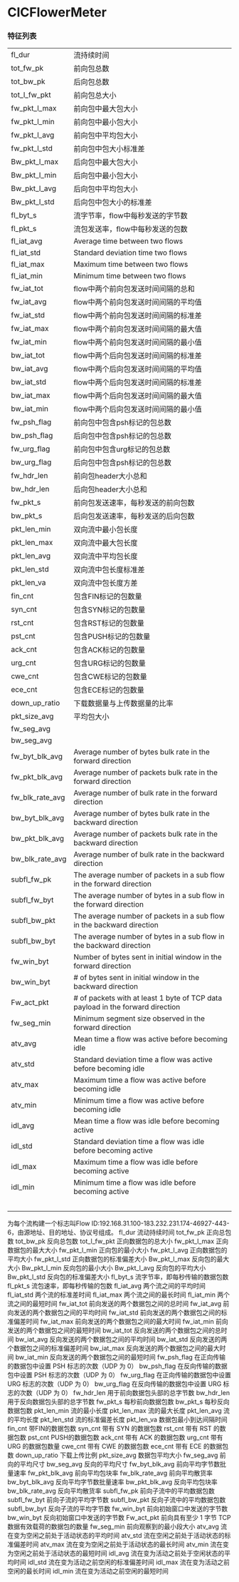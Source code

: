 # CICFlowerMeter

 



### 特征列表

|                 |                                                              |
| --------------- | ------------------------------------------------------------ |
| fl_dur          | 流持续时间                                                   |
| tot_fw_pk       | 前向包总数                                                   |
| tot_bw_pk       | 后向包总数                                                   |
| tot_l_fw_pkt    | 前向包总大小                                                 |
| fw_pkt_l_max    | 前向包中最大包大小                                           |
| fw_pkt_l_min    | 前向包中最小包大小                                           |
| fw_pkt_l_avg    | 前向包中平均包大小                                           |
| fw_pkt_l_std    | 前向包中包大小标准差                                         |
| Bw_pkt_l_max    | 后向包中最大包大小                                           |
| Bw_pkt_l_min    | 后向包中最小包大小                                           |
| Bw_pkt_l_avg    | 后向包中平均包大小                                           |
| Bw_pkt_l_std    | 后向包中包大小的标准差                                       |
| fl_byt_s        | 流字节率，flow中每秒发送的字节数                             |
| fl_pkt_s        | 流包发送率，flow中每秒发送的包数                             |
| fl_iat_avg      | Average time between two flows                               |
| fl_iat_std      | Standard deviation time two flows                            |
| fl_iat_max      | Maximum time between two flows                               |
| fl_iat_min      | Minimum time between two flows                               |
| fw_iat_tot      | flow中两个前向包发送时间间隔的总和                           |
| fw_iat_avg      | flow中两个前向包发送时间间隔的平均值                         |
| fw_iat_std      | flow中两个前向包发送时间间隔的标准差                         |
| fw_iat_max      | flow中两个前向包发送时间间隔的最大值                         |
| fw_iat_min      | flow中两个前向包发送时间间隔的最小值                         |
| bw_iat_tot      | flow中两个后向包发送时间间隔的标准差                         |
| bw_iat_avg      | flow中两个后向包发送时间间隔的平均值                         |
| bw_iat_std      | flow中两个后向包发送时间间隔的标准差                         |
| bw_iat_max      | flow中两个后向包发送时间间隔的最大值                         |
| bw_iat_min      | flow中两个后向包发送时间间隔的最小值                         |
| fw_psh_flag     | 前向包中包含psh标记的包总数                                  |
| bw_psh_flag     | 后向包中包含psh标记的包总数                                  |
| fw_urg_flag     | 前向包中包含urg标记的包总数                                  |
| bw_urg_flag     | 后向包中包含psh标记的包总数                                  |
| fw_hdr_len      | 前向包header大小总和                                         |
| bw_hdr_len      | 后向包header大小总和                                         |
| fw_pkt_s        | 前向包发送速率，每秒发送的前向包数                           |
| bw_pkt_s        | 后向包发送速率，每秒发送的后向包数                           |
| pkt_len_min     | 双向流中最小包长度                                           |
| pkt_len_max     | 双向流中最大包长度                                           |
| pkt_len_avg     | 双向流中平均包长度                                           |
| pkt_len_std     | 双向流中包长度标准差                                         |
| pkt_len_va      | 双向流中包长度方差                                           |
| fin_cnt         | 包含FIN标记的包数量                                          |
| syn_cnt         | 包含SYN标记的包数量                                          |
| rst_cnt         | 包含RST标记的包数量                                          |
| pst_cnt         | 包含PUSH标记的包数量                                         |
| ack_cnt         | 包含ACK标记的包数量                                          |
| urg_cnt         | 包含URG标记的包数量                                          |
| cwe_cnt         | 包含CWE标记的包数量                                          |
| ece_cnt         | 包含ECE标记的包数量                                          |
| down_up_ratio   | 下载数据量与上传数据量的比率                                 |
| pkt_size_avg    | 平均包大小                                                   |
| fw_seg_avg      |                                                              |
| bw_seg_avg      |                                                              |
| fw_byt_blk_avg  | Average number of bytes bulk rate in the forward direction   |
| fw_pkt_blk_avg  | Average number of packets bulk rate in the forward direction |
| fw_blk_rate_avg | Average number of bulk rate in the forward direction         |
| bw_byt_blk_avg  | Average number of bytes bulk rate in the backward direction  |
| bw_pkt_blk_avg  | Average number of packets bulk rate in the backward direction |
| bw_blk_rate_avg | Average number of bulk rate in the backward direction        |
| subfl_fw_pk     | The average number of packets in a sub flow in the forward direction |
| subfl_fw_byt    | The average number of bytes in a sub flow in the forward direction |
| subfl_bw_pkt    | The average number of packets in a sub flow in the backward direction |
| subfl_bw_byt    | The average number of bytes in a sub flow in the backward direction |
| fw_win_byt      | Number of bytes sent in initial window in the forward direction |
| bw_win_byt      | # of bytes sent in initial window in the backward direction  |
| Fw_act_pkt      | # of packets with at least 1 byte of TCP data payload in the forward direction |
| fw_seg_min      | Minimum segment size observed in the forward direction       |
| atv_avg         | Mean time a flow was active before becoming idle             |
| atv_std         | Standard deviation time a flow was active before becoming idle |
| atv_max         | Maximum time a flow was active before becoming idle          |
| atv_min         | Minimum time a flow was active before becoming idle          |
| idl_avg         | Mean time a flow was idle before becoming active             |
| idl_std         | Standard deviation time a flow was idle before becoming active |
| idl_max         | Maximum time a flow was idle before becoming active          |
| idl_min         | Minimum time a flow was idle before becoming active          |
|                 |                                                              |
|                 |                                                              |
|                 |                                                              |
|                 |                                                              |
|                 |                                                              |

















为每个流构建一个标志叫Flow ID:192.168.31.100-183.232.231.174-46927-443-6，由源地址、目的地址、协议号组成。
fl_dur	流动持续时间
tot_fw_pk	正向总包数
tot_bw_pk	反向总包数
tot_l_fw_pkt	正向数据包的总大小
fw_pkt_l_max	正向数据包的最大大小
fw_pkt_l_min	正向包的最小大小
fw_pkt_l_avg	正向数据包的平均大小
fw_pkt_l_std	正向数据包的标准偏差大小
Bw_pkt_l_max	反向包的最大大小
Bw_pkt_l_min	反向包的最小大小
Bw_pkt_l_avg	反向包的平均大小
Bw_pkt_l_std	反向包的标准偏差大小
fl_byt_s	流字节率，即每秒传输的数据包数
fl_pkt_s	流包速率，即每秒传输的包数
fl_iat_avg	两个流之间的平均时间
fl_iat_std	两个流的标准差时间
fl_iat_max	两个流之间的最长时间
fl_iat_min	两个流之间的最短时间
fw_iat_tot	前向发送的两个数据包之间的总时间
fw_iat_avg	前向发送的两个数据包之间的平均时间
fw_iat_std	前向发送的两个数据包之间的标准偏差时间
fw_iat_max	前向发送的两个数据包之间的最大时间
fw_iat_min	前向发送的两个数据包之间的最短时间
bw_iat_tot	反向发送的两个数据包之间的总时间
bw_iat_avg	反向发送的两个数据包之间的平均时间
bw_iat_std	反向发送的两个数据包之间的标准偏差时间
bw_iat_max	反向发送的两个数据包之间的最大时间
bw_iat_min	反向发送的两个数据包之间的最短时间
fw_psh_flag	在正向传输的数据包中设置 PSH 标志的次数（UDP 为 0）
bw_psh_flag	在反向传输的数据包中设置 PSH 标志的次数（UDP 为 0）
fw_urg_flag	在正向传输的数据包中设置 URG 标志的次数（UDP 为 0）
bw_urg_flag	在反向传输的数据包中设置 URG 标志的次数（UDP 为 0）
fw_hdr_len	用于前向数据包头部的总字节数
bw_hdr_len	用于反向数据包头部的总字节数
fw_pkt_s	每秒前向数据包数
bw_pkt_s	每秒反向数据包数
pkt_len_min	流的最小长度
pkt_len_max	流的最大长度
pkt_len_avg	流的平均长度
pkt_len_std	流的标准偏差长度
pkt_len_va	数据包最小到达间隔时间
fin_cnt	带FIN的数据包数
syn_cnt	带有 SYN 的数据包数
rst_cnt	带有 RST 的数据包数
pst_cnt	PUSH的数据包数
ack_cnt	带有 ACK 的数据包数
urg_cnt	带有 URG 的数据包数量
cwe_cnt	带有 CWE 的数据包数
ece_cnt	带有 ECE 的数据包数
down_up_ratio	下载上传比例
pkt_size_avg	数据包平均大小
fw_seg_avg	前向的平均尺寸
bw_seg_avg	反向的平均尺寸
fw_byt_blk_avg	前向平均字节数批量速率
fw_pkt_blk_avg	前向平均包块率
fw_blk_rate_avg	前向平均散货率
bw_byt_blk_avg	反向平均字节数批量速率
bw_pkt_blk_avg	反向平均包块率
bw_blk_rate_avg	反向平均散货率
subfl_fw_pk	前向子流中的平均数据包数
subfl_fw_byt	前向子流的平均字节数
subfl_bw_pkt	反向子流中的平均数据包数
subfl_bw_byt	反向子流的平均字节数
fw_win_byt	前向初始窗口中发送的字节数
bw_win_byt	反向初始窗口中发送的字节数
Fw_act_pkt	前向具有至少 1 字节 TCP 数据有效载荷的数据包的数量
fw_seg_min	前向观察到的最小段大小
atv_avg	流在变为空闲之前处于活动状态的平均时间
atv_std	流在空闲之前处于活动状态的标准偏差时间
atv_max	流在变为空闲之前处于活动状态的最长时间
atv_min	流在变为空闲之前处于活动状态的最短时间
idl_avg	流在变为活动之前处于空闲状态的平均时间
idl_std	流在变为活动之前空闲的标准偏差时间
idl_max	流在变为活动之前空闲的最长时间
idl_min	流在变为活动之前空闲的最短时间